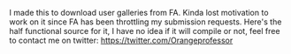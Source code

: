 I made this to download user galleries from FA. Kinda lost motivation to work on it since FA has been throttling my submission requests. Here's the half functional source for it, I have no idea if it will compile or not, feel free to contact me on twitter: https://twitter.com/Orangeprofessor 